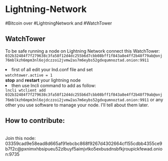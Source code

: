 # Lightning-Network
#Bitcoin over #LightningNetwork and #WatchTower<br>

## WatchTower
To be safe running a node on Lightning Network connect this WatchTower:<br>
`032b32484f7f279638c3fa58f12d4dc255b6d7cbb08bff1f843a8e4ff2b48f79ab@onj76mblkzh6mpm3nl6ojdczzoi2jvmw2as7m6eybs52gdxqumnoztad.onion:9911`

<li>first of all edit your lnd.conf file and set<br>
<code>watchtower.active = 1</code><br>
  <strong>stop</strong> and <strong>restart</strong> your lightning node
<li>then use lncli command to add as follow:<br>
<code>lncli wtclient add 032b32484f7f279638c3fa58f12d4dc255b6d7cbb08bff1f843a8e4ff2b48f79ab@onj76mblkzh6mpm3nl6ojdczzoi2jvmw2as7m6eybs52gdxqumnoztad.onion:9911</code>
or any other you use software to manage your node. I'll tell about them later.<br>

## How to contribute:

<br>
Join this node:<br>
03359cad9e58ead8d665af91ebcbc868f9267d4302664cf155cdbb4355ce9b7f2c@pxnimxhbsipueu52zlbuyf5aimjvtko5exbusdnsbfkjroupickfewad.onion:9735


